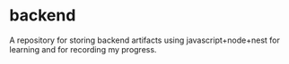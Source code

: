# backend
A repository for storing backend artifacts using javascript+node+nest for learning and for recording my progress.
